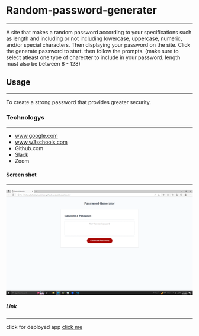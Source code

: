 # Random-password-generater
***
A site that makes a random password according to your specifications such as length and including or not including lowercase, uppercase, numeric, and/or special characters. Then displaying your password on the site. Click the generate password to start. then follow the prompts. (make sure to select atleast one type of charecter to include in your password. length must also be between 8 - 128)
## Usage
***
To create a strong password that provides greater security.
### Technologys
***
* www.google.com
* www.w3schools.com
* Github.com
* Slack
* Zoom
#### Screen shot
***
![image](/assets/images/Screenshot.png)
##### Link
***
click for deployed app
[click me](https://lacnoskillz.github.io/Kaikanes-Random-password-generater/)

